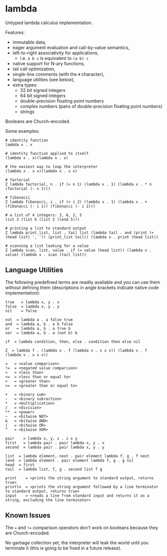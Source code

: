 # lambda

Untyped lambda calculus implementation.

Features:
* immutable data,
* eager argument evaluation and call-by-value semantics,
* left-to-right associativity for applications,
	* i.e. `a b c` is equivalent to `(a b) c`
* native support for N-ary functions,
* tail call optimization,
* single-line comments (with the `#` character),
* language utilities (see below),
* extra types:
	* 32 bit signed integers
	* 64 bit signed integers
	* double-precision floating point numbers
	* complex numbers (pairs of double-precision floating point numbers)
	* strings

Booleans are Church-encoded.

Some examples:

```
# identity function
lambda x . x

# identity function applied to itself
(lambda x . x)(lambda x . x)

# the easiest way to loop the interpreter
(lambda x . x x)(lambda x . x x)

# factorial
Z lambda factorial, n . if (< n 1) (lambda x . 1) (lambda x . * n (factorial (- n 1)))

# fibonacci
Z lambda fibonacci, i . if (< i 2) (lambda x . 1) (lambda x . + (fibonacci (- i 1)) (fibonacci (- i 2)))

# a list of 4 integers: 3, 6, 2, 5
list 3 (list 6 (list 2 (lend 5)))

# printing a list to standard output
Z lambda print_list, list . tail list (lambda tail . and (print (+ (head list) ', ')) (print_list tail)) (lambda x . print (head list))

# scanning a list looking for a value
Z lambda scan, list, value . if (= value (head list)) (lambda x . value) (lambda x . scan (tail list))
```

## Language Utilities

The following predefined terms are readily available and you can use them without defining them (descriptions in angle brackets indicate native code implementation):

```
true   = lambda x, y . x
false  = lambda x, y . y
nil    = false

not  = lambda a . a false true
and  = lambda a, b . a b false
or   = lambda a, b . a true b
xor  = lambda a, b . a (not b) b

if  = lambda condition, then, else . condition then else nil

Z  = lambda f . (lambda x . f (lambda v . x x v)) (lambda x . f (lambda v . x x v))

=   = <value comparison>
!=  = <negated value comparison>
<   = <less than>
<=  = <less than or equal to>
>   = <greater than>
>=  = <greater than or equal to>

+   = <binary sum>
-   = <binary subraction>
*   = <multiplication>
/   = <division>
**  = <power>
~   = <bitwise NOT>
&   = <bitwise AND>
|   = <bitwise OR>
^   = <bitwise XOR>

pair    = lambda x, y, z . z x y
first   = lambda pair . pair lambda x, y . x
second  = lambda pair . pair lambda x, y . y

list  = lambda element, next . pair element lambda f, g . f next
lend  = lambda element . pair element lambda f, g . g nil
head  = first
tail  = lambda list, f, g . second list f g

print    = <prints the string argument to standard output, returns true>
println  = <prints the string argument followed by a line terminator to standard output, returns true>
input    = <reads a line from standard input and returns it as a string, excluding the line terminator>
```

## Known Issues

The `=` and `!=` comparison operators don't work on booleans because they are Church-encoded.

No garbage collection yet, the interpreter will leak the world until you terminate it (this is going to be fixed in a future release).
